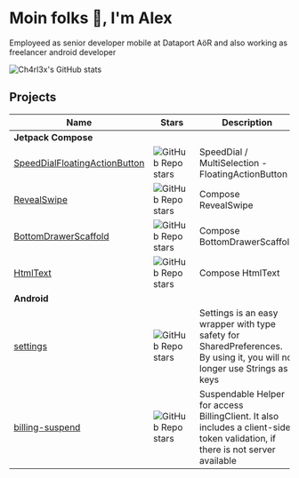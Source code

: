 # Moin folks 👋, I'm Alex

Employeed as senior developer mobile at Dataport AöR and also working as freelancer android developer

![Ch4rl3x's GitHub stats](https://github-readme-stats.vercel.app/api?username=ch4rl3x&count_private=true&show_icons=true)

<!---
![Top Langs](https://github-readme-stats.vercel.app/api/top-langs/?username=ch4rl3x)

## Languages and Tools
<p align="left"> <a href="https://developer.android.com" target="_blank"> <img src="https://raw.githubusercontent.com/devicons/devicon/master/icons/android/android-original-wordmark.svg" alt="android" width="40" height="40"/> </a> <a href="https://kotlinlang.org" target="_blank"> <img src="https://www.vectorlogo.zone/logos/kotlinlang/kotlinlang-icon.svg" alt="kotlin" width="40" height="40"/> </a> </p>
-->

## Projects

Name | &nbsp;&nbsp;&nbsp;Stars&nbsp;&nbsp;&nbsp; | Description | &nbsp;&nbsp;&nbsp;&nbsp;&nbsp;&nbsp;&nbsp;&nbsp;&nbsp;&nbsp;&nbsp;&nbsp;&nbsp;MavenCentral&nbsp;&nbsp;&nbsp;&nbsp;&nbsp;&nbsp;&nbsp;&nbsp;&nbsp;&nbsp;&nbsp;&nbsp;&nbsp;
---|---|---|---
**Jetpack Compose** | | |
[SpeedDialFloatingActionButton](https://github.com/ch4rl3x/SpeedDialFloatingActionButton) | ![GitHub Repo stars](https://img.shields.io/github/stars/ch4rl3x/SpeedDialFloatingActionButton?color=%2332AA32) | SpeedDial / MultiSelection - FloatingActionButton | <a href="https://repo1.maven.org/maven2/de/charlex/compose/speeddial/"><img src="https://img.shields.io/maven-central/v/de.charlex.compose/speeddial" alt="Maven Central" /></a>
[RevealSwipe](https://github.com/ch4rl3x/RevealSwipe) | ![GitHub Repo stars](https://img.shields.io/github/stars/ch4rl3x/RevealSwipe?color=%2332AA32) | Compose RevealSwipe | <a href="https://repo1.maven.org/maven2/de/charlex/compose/revealswipe/"><img src="https://img.shields.io/maven-central/v/de.charlex.compose/revealswipe" alt="Maven Central" /></a>
[BottomDrawerScaffold](https://github.com/ch4rl3x/BottomDrawerScaffold) | ![GitHub Repo stars](https://img.shields.io/github/stars/ch4rl3x/BottomDrawerScaffold?color=%2332AA32) | Compose BottomDrawerScaffold | <a href="https://repo1.maven.org/maven2/de/charlex/compose/bottom-drawer-scaffold/"><img src="https://img.shields.io/maven-central/v/de.charlex.compose/bottom-drawer-scaffold" alt="Maven Central" /></a>
[HtmlText](https://github.com/ch4rl3x/HtmlText) | ![GitHub Repo stars](https://img.shields.io/github/stars/ch4rl3x/HtmlText?color=%2332AA32) | Compose HtmlText | <a href="https://repo1.maven.org/maven2/de/charlex/compose/html-text/"><img src="https://img.shields.io/maven-central/v/de.charlex.compose/html-text" alt="Maven Central" /></a>
**Android** | | |
[settings](https://github.com/ch4rl3x/settings) | ![GitHub Repo stars](https://img.shields.io/github/stars/ch4rl3x/settings?color=%2332AA32) | Settings is an easy wrapper with type safety for<br> SharedPreferences. By using it, you will no longer use Strings as keys | <a href="https://repo1.maven.org/maven2/de/charlex/settings/settings-datastore/"><img src="https://img.shields.io/maven-central/v/de.charlex.settings/settings-datastore" alt="Maven Central" /></a>
[billing-suspend](https://github.com/ch4rl3x/billing-suspend) | ![GitHub Repo stars](https://img.shields.io/github/stars/ch4rl3x/billing-suspend?color=%2332AA32) | Suspendable Helper for access BillingClient. It also includes a client-side token validation, if there is not server available | <a href="https://repo1.maven.org/maven2/de/charlex/billing/billing-suspend/"><img src="https://img.shields.io/maven-central/v/de.charlex.billing/billing-suspend" alt="Maven Central" /></a>
